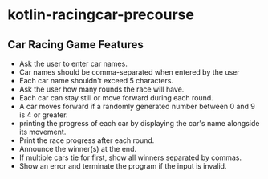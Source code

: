 # kotlin-racingcar-precourse


## Car Racing Game Features
- Ask the user to enter car names.
- Car names should be comma-separated when entered by the user
- Each car name shouldn't exceed 5 characters.
- Ask the user how many rounds the race will have.
- Each car can stay still or move forward during each round.
- A car moves forward if a randomly generated number between 0 and 9 is 4 or greater.
- printing the progress of each car by displaying the car's name alongside its movement.
- Print the race progress after each round.
- Announce the winner(s) at the end.
- If multiple cars tie for first, show all winners separated by commas.
- Show an error and terminate the program if the input is invalid.
